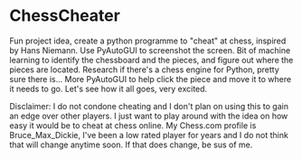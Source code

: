 # ChessCheater

Fun project idea, create a python programme to "cheat" at chess, inspired by Hans Niemann. 
Use PyAutoGUI to screenshot the screen.
Bit of machine learning to identify the chessboard and the pieces, and figure out where the pieces are located.
Research if there's a chess engine for Python, pretty sure there is...
More PyAutoGUI to help click the piece and move it to where it needs to go. Let's see how it all goes, very excited.

Disclaimer: I do not condone cheating and I don't plan on using this to gain an edge over other players. 
I just want to play around with the idea on how easy it would be to cheat at chess online.
My Chess.com profile is Bruce_Max_Dickie, I've been a low rated player for years and I do not think that will change anytime soon.
If that does change, be sus of me.
